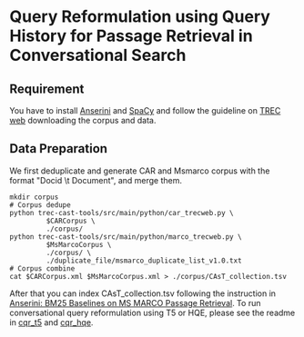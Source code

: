 # Query Reformulation using Query History for Passage Retrieval in Conversational Search
Requirement
---
You have to install [Anserini](https://github.com/castorini/anserini) and [SpaCy](https://spacy.io/) and follow the guideline on [TREC web](https://github.com/daltonj/treccastweb) downloading the corpus and data.

Data Preparation
---
We first deduplicate and generate CAR and Msmarco corpus with the format "Docid \t Document", and merge them.

```shell=bash
mkdir corpus
# Corpus dedupe
python trec-cast-tools/src/main/python/car_trecweb.py \
         $CARCorpus \
         ./corpus/
python trec-cast-tools/src/main/python/marco_trecweb.py \
         $MsMarcoCorpus \
         ./corpus/ \
         ./duplicate_file/msmarco_duplicate_list_v1.0.txt
# Corpus combine
cat $CARCorpus.xml $MsMarcoCorpus.xml > ./corpus/CAsT_collection.tsv
```
After that you can index CAsT_collection.tsv following the instruction in [Anserini: BM25 Baselines on MS MARCO Passage Retrieval](https://github.com/castorini/anserini/blob/master/docs/experiments-msmarco-passage.md). To run conversational query reformulation using T5 or HQE, please see the readme in [cqr_t5](https://github.com/jacklin64/Conversational-IR/tree/master/cqr_t5) and [cqr_hqe](https://github.com/jacklin64/Conversational-IR/tree/master/cqr_hqe).